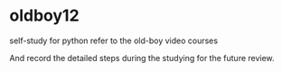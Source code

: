 # oldboy12
self-study for python refer to the old-boy video courses

And record the detailed steps during the studying for the future review.
